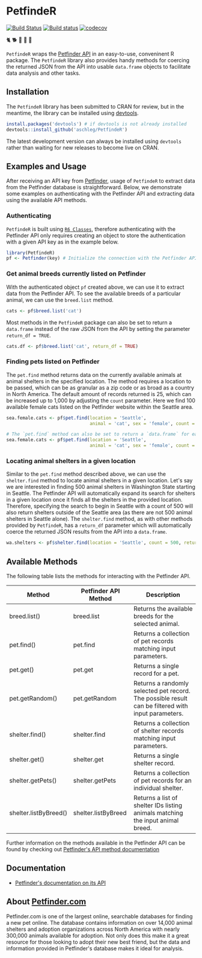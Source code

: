 # PetfindeR

[![Build Status](https://travis-ci.org/aschleg/PetfindeR.svg?branch=master)](https://travis-ci.org/aschleg/PetfindeR)
[![Build status](https://ci.appveyor.com/api/projects/status/78048x1q7086r0dl?svg=true)](https://ci.appveyor.com/project/aschleg/petfinder)
[![codecov](https://codecov.io/gh/aschleg/PetfindeR/branch/master/graph/badge.svg)](https://codecov.io/gh/aschleg/PetfindeR)

:cat2: :dog2: :rooster: :rabbit2: :racehorse:

`PetfindeR` wraps the [Petfinder API](https://www.petfinder.com/developers/api-docs) in an easy-to-use, conveninent R package. The `PetfindeR` library also provides handy methods for coercing the returned JSON from the API into usable `data.frame` objects to facilitate data analysis and other tasks. 

## Installation

The `PetfindeR` library has been submitted to CRAN for review, but in the meantime, the library can be installed using [devtools](https://cran.r-project.org/package=devtools). 

~~~ r
install.packages('devtools') # if devtools is not already installed
devtools::install_github('aschleg/PetfindeR')
~~~

The latest development version can always be installed using `devtools` rather than waiting for new releases to become live on CRAN.

## Examples and Usage

After receiving an API key from [Petfinder](https://www.petfinder.com/developers/api-key), usage of `PetfindeR` to extract data from the Petfinder database is straightforward. Below, we demonstrate some examples on authenticating with the Petfinder API and extracting data using the available API methods.

### Authenticating

`PetfindeR` is built using [`R6 Classes`](https://cran.r-project.org/package=R6), therefore authenticating with the Petfinder API only requires creating an object to store the authentication with a given API key as in the example below.

~~~ r
library(PetfindeR)
pf <- Petfinder(key) # Initialize the connection with the Petfinder API.
~~~

### Get animal breeds currently listed on Petfinder

With the authenticated object `pf` created above, we can use it to extract data from the Petfinder API. To see the available breeds of a particular animal, we can use the `breed.list` method.

~~~ r
cats <- pf$breed.list('cat')
~~~

Most methods in the `PetfindeR` package can also be set to return a `data.frame` instead of the raw JSON from the API by setting the parameter `return_df = TRUE`.

~~~ r
cats.df <- pf$breed.list('cat', return_df = TRUE)
~~~

### Finding pets listed on Petfinder

The `pet.find` method returns data on the currently available animals at animal shelters in the specified location. The method requires a location to be passed, which can be as granular as a zip code or as broad as a country in North America. The default amount of records returned is 25, which can be increased up to 1,000 by adjusting the `count` parameter. Here we find 100 available female cats listed on the Petfinder website within the Seattle area.

~~~ r
sea.female.cats <- pf$pet.find(location = 'Seattle', 
                               animal = 'cat', sex = 'female', count = 100)

# The `pet.find` method can also be set to return a `data.frame` for easier analysis.
sea.female.cats <- pf$pet.find(location = 'Seattle', 
                               animal = 'cat', sex = 'female', count = 100, return_df = TRUE)
~~~

### Locating animal shelters in a given location

Similar to the `pet.find` method described above, we can use the `shelter.find` method to locate animal shelters in a given location. Let's say we are interested in finding 500 animal shelters in Washington State starting in Seattle. The Petfinder API will automatically expand its search for shelters in a given location once it finds all the shelters in the provided location. Therefore, specifying the search to begin in Seattle with a count of 500 will also return shelters outside of the Seattle area (as there are not 500 animal shelters in Seattle alone). The `shelter.find` method, as with other methods provided by `PetfindeR`, has a `return_df` parameter which will automatically coerce the returned JSON results from the API into a `data.frame`.

~~~ r
wa.shelters <- pf$shelter.find(location = 'Seattle', count = 500, return_df = TRUE)
~~~

## Available Methods

The following table lists the methods for interacting with the Petfinder API.

| Method                | Petfinder API Method | Description                                                                                        |
|-----------------------|----------------------|----------------------------------------------------------------------------------------------------|
| breed.list()          | breed.list           | Returns the available breeds for the selected animal.                                              |
| pet.find()            | pet.find             | Returns a collection of pet records matching input parameters.                                     |
| pet.get()             | pet.get              | Returns a single record for a pet.                                                                 |
| pet.getRandom()       | pet.getRandom        | Returns a randomly selected pet record. The possible result can be filtered with input parameters. |
| shelter.find()        | shelter.find         | Returns a collection of shelter records matching input parameters.                                 |
| shelter.get()         | shelter.get          | Returns a single shelter record.                                                                   |
| shelter.getPets()     | shelter.getPets      | Returns a collection of pet records for an individual shelter.                                     |
| shelter.listByBreed() | shelter.listByBreed  | Returns a list of shelter IDs listing animals matching the input animal breed.                     |

Further information on the methods available in the Petfinder API can be found by checking out [Petfinder's API method documentation](https://www.petfinder.com/developers/api-docs#methods)

## Documentation

* [Petfinder's documentation on its API](https://www.petfinder.com/developers/api-docs)

## About [Petfinder.com](https://www.petfinder.com)

Petfinder.com is one of the largest online, searchable databases for finding a new pet online. The database contains information on over 14,000 animal shelters and adoption organizations across North America with nearly 300,000 animals available for adoption. Not only does this make it a great resource for those looking to adopt their new best friend, but the data and information provided in Petfinder's database makes it ideal for analysis. 